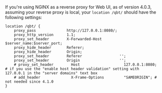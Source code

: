 If you're using NGINX as a reverse proxy for Web UI, as of version 4.0.3, assuming your reverse proxy is local, your `location /qbt/` should have the following settings:

```nginx
location /qbt/ {
    proxy_pass              http://127.0.0.1:8080/;
    proxy_http_version      1.1;
    proxy_set_header        X-Forwarded-Host        $server_name:$server_port;
    proxy_hide_header       Referer;
    proxy_hide_header       Origin;
    proxy_set_header        Referer                 '';
    proxy_set_header        Origin                  '';
    # proxy_set_header        Host                    127.0.0.1:8080; # if you use the "enable host header validation" setting with 127.0.0.1 in the "server domains" text box
    # add_header              X-Frame-Options         "SAMEORIGIN"; # not needed since 4.1.0
}
```
